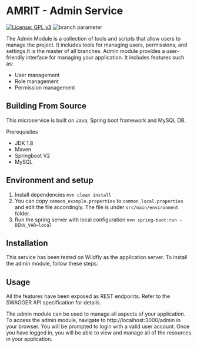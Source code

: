 # AMRIT - Admin Service
[![License: GPL v3](https://img.shields.io/badge/License-GPLv3-blue.svg)](https://www.gnu.org/licenses/gpl-3.0)  ![branch parameter](https://github.com/PSMRI/Admin-API/actions/workflows/sast-and-package.yml/badge.svg)

The Admin Module is a collection of tools and scripts that allow users to manage the project. It includes tools for managing users, permissions, and settings.It is the master of all branches.
Admin module provides a user-friendly interface for managing your application. It includes features such as:

* User management
* Role management
* Permission management

## Building From Source
This microservice is built on Java, Spring boot framework and MySQL DB.

Prerequisites 
* JDK 1.8
* Maven 
* Springboot V2
* MySQL

## Environment and setup

1. Install dependencies `mvn clean install`
2. You can copy `common_example.properties` to `common_local.properties` and edit the file accordingly. The file is under `src/main/environment` folder.
3. Run the spring server with local configuration `mvn spring-boot:run -DENV_VAR=local`

## Installation
This service has been tested on Wildfly as the application server. To install the admin module, follow these steps:

## Usage
All the features have been exposed as REST endpoints.
Refer to the SWAGGER API specification for details.

The admin module can be used to manage all aspects of your application.
To access the admin module, navigate to http://localhost:3000/admin in your browser.
You will be prompted to login with a valid user account. Once you have logged in, you will be able to view and manage all of the resources in your application.
